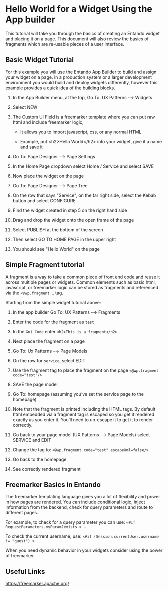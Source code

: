 # Hello World for a Widget Using the App builder

This tutorial will take you through the basics of creating an Entando
widget and placing it on a page. This document will also review the
basics of fragments which are re-usable pieces of a user interface.

## Basic Widget Tutorial

For this example you will use the Entando App Builder to build and
assign your widget on a page. In a production system or a larger
development environment you would build and deploy widgets differently,
however this example provides a quick idea of the building blocks.

1.  In the App Builder menu, at the top, Go To: UX Patterns -→ Widgets

2.  Select NEW

3.  The Custom UI Field is a freemarker template where you can put raw
    html and include freemarker logic,

    -   It allows you to import javascript, css, or any normal HTML

    -   Example, put \<h2\>Hello World\</h2\> into your widget, give it
        a name and save it

4.  Go To: Page Designer -→ Page Settings

5.  In the Home Page dropdown select Home / Service and select SAVE

6.  Now place the widget on the page

7.  Go To: Page Designer -→ Page Tree

8.  On the row that says "Service", on the far right side, select the
    Kebab button and select CONFIGURE

9.  Find the widget created in step 5 on the right hand side

10. Drag and drop the widget onto the open frame of the page

11. Select PUBLISH at the bottom of the screen

12. Then select GO TO HOME PAGE in the upper right

13. You should see "Hello World" on the page

## Simple Fragment tutorial

A fragment is a way to take a common piece of front end code and reuse
it across multiple pages or widgets. Common elements such as basic html,
javascript, or freemarker logic can be stored as fragments and
referenced via the `<@wp.fragment …​` tag.

Starting from the simple widget tutorial above:

1.  In the app builder Go To: UX Patterns -→ Fragments

2.  Enter the code for the fragment as `test`

3.  In the `Gui Code` enter `<h2>This is a fragment</h2>`

4.  Next place the fragment on a page

5.  Go To: Ux Patterns -→ Page Models

6.  On the row for `service`, select EDIT

7.  Use the fragment tag to place the fragment on the page
    `<@wp.fragment code="test"/>`

8.  SAVE the page model

9.  Go To: homepage (assuming you’ve set the service page to the
    homepage)

10. Note that the fragment is printed including the HTML tags. By
    default html embedded via a fragment tag is escaped so you get it
    rendered exactly as you enter it. You’ll need to un-escape it to get
    it to render correctly.

11. Go back to your page model (UX Patterns -→ Page Models) select
    SERVICE and EDIT

12. Change the tag to: `<@wp.fragment code="test" escapeXml=false/>`

13. Go back to the homepage

14. See correctly rendered fragment

## Freemarker Basics in Entando

The freemarker templating language gives you a lot of flexibility and
power in how pages are rendered. You can include conditional logic,
inject information from the backend, check for query parameters and
route to different pages.

For example, to check for a query parameter you can use:
`<#if RequestParameters.myParam?exists > …​`

To check the current username, use:
`<#if (Session.currentUser.username != "guest") >`

When you need dynamic behavior in your widgets consider using the power
of freemarker.

## Useful Links

<https://freemarker.apache.org/>

